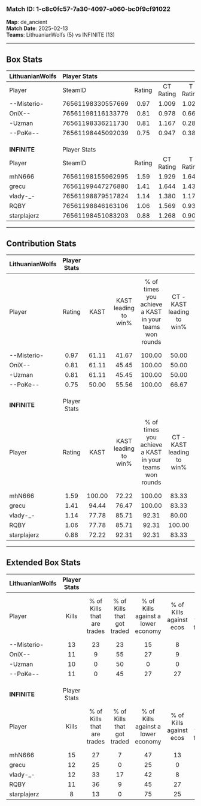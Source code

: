 ### Match ID: 1-c8c0fc57-7a30-4097-a060-bc0f9cf91022  
**Map**: de_ancient  
**Match Date**: 2025-02-13  
**Teams**: LithuanianWolfs (5) vs INFINITE (13)  

---  

## Box Stats  

| **LithuanianWolfs** | Player Stats      |        |           |          |        |      |       |         |        |      |     |
| :- | :- | :-: | :-: | :-: | :-: | :-: | :-: | :-: | :-: | :-: | :-: |
| Player              | SteamID           | Rating | CT Rating | T Rating |  KAST  | ADR  | Kills | Assists | Deaths | K/D  | HS% |
| --Misterio-         | 76561198330557669 |  0.97  |   1.009   |  1.024   | 61.11  | 55.3 |  13   |    3    |   12   | 1.08 | 30  |
| OniX--              | 76561198116133779 |  0.81  |   0.978   |  0.660   | 61.11  | 83.1 |  11   |    2    |   17   | 0.65 | 72  |
| -Uzman              | 76561198336211730 |  0.81  |   1.167   |  0.288   | 61.11  | 70.2 |  10   |    3    |   14   | 0.71 | 30  |
| --PoKe--            | 76561198445092039 |  0.75  |   0.947   |  0.380   | 50.00  | 66.7 |  11   |    4    |   15   | 0.73 | 63  |
|                     |                   |        |           |          |        |      |       |         |        |      |     |
|                     |                   |        |           |          |        |      |       |         |        |      |     |
|                     |                   |        |           |          |        |      |       |         |        |      |     |
| **INFINITE**        | Player Stats      |        |           |          |        |      |       |         |        |      |     |
| Player              | SteamID           | Rating | CT Rating | T Rating |  KAST  | ADR  | Kills | Assists | Deaths | K/D  | HS% |
| mhN666              | 76561198155962995 |  1.59  |   1.929   |  1.645   | 100.00 | 86.9 |  15   |    7    |   8    | 1.88 | 53  |
| grecu               | 76561199447276880 |  1.41  |   1.644   |  1.433   | 94.44  | 82.8 |  12   |    4    |   7    | 1.71 | 58  |
| vlady-_-            | 76561198879517824 |  1.14  |   1.380   |  1.173   | 77.78  | 61.3 |  12   |    6    |   10   | 1.20 | 33  |
| RQBY                | 76561198846163106 |  1.06  |   1.569   |  0.934   | 77.78  | 48.3 |  11   |    2    |   9    | 1.22 | 36  |
| starplajerz         | 76561198451083203 |  0.88  |   1.268   |  0.904   | 72.22  | 61.7 |   8   |    6    |   11   | 0.73 | 37  |
---  

## Contribution Stats  

| **LithuanianWolfs** | Player Stats |        |                      |                                                        |                           |                                                             |                          |                                                            |
| :- | :-: | :-: | :-: | :-: | :-: | :-: | :-: | :-: |
| Player              |    Rating    |  KAST  | KAST leading to win% | % of times you achieve a KAST in your teams won rounds | CT - KAST leading to win% | CT - % of times you achieve a KAST in your teams won rounds | T - KAST leading to win% | T - % of times you achieve a KAST in your teams won rounds |
| --Misterio-         |     0.97     | 61.11  |        41.67         |                         100.00                         |           50.00           |                           100.00                            |          25.00           |                           100.00                           |
| OniX--              |     0.81     | 61.11  |        45.45         |                         100.00                         |           50.00           |                           100.00                            |          33.33           |                           100.00                           |
| -Uzman              |     0.81     | 61.11  |        45.45         |                         100.00                         |           50.00           |                           100.00                            |          33.33           |                           100.00                           |
| --PoKe--            |     0.75     | 50.00  |        55.56         |                         100.00                         |           66.67           |                           100.00                            |          33.33           |                           100.00                           |
|                     |              |        |                      |                                                        |                           |                                                             |                          |                                                            |
|                     |              |        |                      |                                                        |                           |                                                             |                          |                                                            |
|                     |              |        |                      |                                                        |                           |                                                             |                          |                                                            |
| **INFINITE**        | Player Stats |        |                      |                                                        |                           |                                                             |                          |                                                            |
| Player              |    Rating    |  KAST  | KAST leading to win% | % of times you achieve a KAST in your teams won rounds | CT - KAST leading to win% | CT - % of times you achieve a KAST in your teams won rounds | T - KAST leading to win% | T - % of times you achieve a KAST in your teams won rounds |
| mhN666              |     1.59     | 100.00 |        72.22         |                         100.00                         |           83.33           |                           100.00                            |          66.67           |                           100.00                           |
| grecu               |     1.41     | 94.44  |        76.47         |                         100.00                         |           83.33           |                           100.00                            |          72.73           |                           100.00                           |
| vlady-_-            |     1.14     | 77.78  |        85.71         |                         92.31                          |           80.00           |                            80.00                            |          88.89           |                           100.00                           |
| RQBY                |     1.06     | 77.78  |        85.71         |                         92.31                          |          100.00           |                           100.00                            |          77.78           |                           87.50                            |
| starplajerz         |     0.88     | 72.22  |        92.31         |                         92.31                          |           83.33           |                           100.00                            |          100.00          |                           87.50                            |
---  

## Extended Box Stats  

| **LithuanianWolfs** | Player Stats |                            |                            |                                    |                         |                              |                                 |        |                             |                                     |                          |                               |                            |
| :- | :-: | :-: | :-: | :-: | :-: | :-: | :-: | :-: | :-: | :-: | :-: | :-: | :-: |
| Player              |    Kills     | % of Kills that are trades | % of Kills that got traded | % of Kills against a lower economy | % of Kills against ecos | % of Kills that are flawless | % of Kills that are close duels | Deaths | % of Deaths that get traded | % of Deaths against a lower economy | % of Deaths against ecos | % of Deaths that are flawless | % of Deaths that are close |
| --Misterio-         |      13      |             23             |             23             |                 15                 |            8            |              54              |               15                |   12   |              0              |                  8                  |            0             |              83               |             0              |
| OniX--              |      11      |             9              |             55             |                 27                 |            9            |              36              |               36                |   17   |             12              |                 12                  |            6             |              59               |             12             |
| -Uzman              |      10      |             0              |             50             |                 0                  |            0            |              70              |               20                |   14   |             14              |                  7                  |            0             |              71               |             0              |
| --PoKe--            |      11      |             0              |             45             |                 27                 |           27            |              73              |                9                |   15   |              0              |                  7                  |            0             |              80               |             0              |
|                     |              |                            |                            |                                    |                         |                              |                                 |        |                             |                                     |                          |                               |                            |
|                     |              |                            |                            |                                    |                         |                              |                                 |        |                             |                                     |                          |                               |                            |
|                     |              |                            |                            |                                    |                         |                              |                                 |        |                             |                                     |                          |                               |                            |
| **INFINITE**        | Player Stats |                            |                            |                                    |                         |                              |                                 |        |                             |                                     |                          |                               |                            |
| Player              |    Kills     | % of Kills that are trades | % of Kills that got traded | % of Kills against a lower economy | % of Kills against ecos | % of Kills that are flawless | % of Kills that are close duels | Deaths | % of Deaths that get traded | % of Deaths against a lower economy | % of Deaths against ecos | % of Deaths that are flawless | % of Deaths that are close |
| mhN666              |      15      |             27             |             7              |                 47                 |           13            |              60              |                0                |   8    |             63              |                 13                  |            0             |              50               |             38             |
| grecu               |      12      |             25             |             0              |                 25                 |            0            |              75              |                0                |   7    |             43              |                 14                  |            0             |              43               |             29             |
| vlady-_-            |      12      |             33             |             17             |                 42                 |            8            |              75              |                8                |   10   |             30              |                 10                  |            0             |              70               |             10             |
| RQBY                |      11      |             36             |             9              |                 45                 |           27            |              73              |                9                |   9    |             33              |                 22                  |            0             |              67               |             11             |
| starplajerz         |      8       |             13             |             0              |                 75                 |           25            |              88              |                0                |   11   |             45              |                  9                  |            0             |              55               |             18             |
